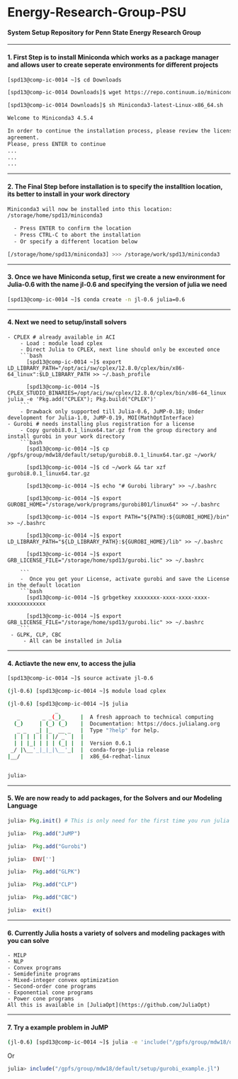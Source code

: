 # Energy-Research-Group-PSU
#### System Setup Repository for Penn State Energy Research Group

---

#### 1. First Step is to install Miniconda which works as a package manager and allows user to create seperate environments for different projects
```bash
[spd13@comp-ic-0014 ~]$ cd Downloads

[spd13@comp-ic-0014 Downloads]$ wget https://repo.continuum.io/miniconda/Miniconda3-latest-Linux-x86_64.sh

[spd13@comp-ic-0014 Downloads]$ sh Miniconda3-latest-Linux-x86_64.sh

Welcome to Miniconda3 4.5.4

In order to continue the installation process, please review the license
agreement.
Please, press ENTER to continue
...
...
...
```

---

#### 2. The Final Step before installation is to specify the installtion location, its better to install in your work directory
```bash
Miniconda3 will now be installed into this location:
/storage/home/spd13/miniconda3

  - Press ENTER to confirm the location
  - Press CTRL-C to abort the installation
  - Or specify a different location below

[/storage/home/spd13/miniconda3] >>> /storage/work/spd13/miniconda3

```
---

#### 3. Once we have Miniconda setup, first we create a new environment for Julia-0.6 with the name jl-0.6 and specifying the version of julia we need 
```bash
[spd13@comp-ic-0014 ~]$ conda create -n jl-0.6 julia=0.6
```
---

#### 4. Next we need to setup/install solvers

    - CPLEX # already available in ACI
        - Load : module load cplex
        - Direct Julia to CPLEX, next line should only be exceuted once
        ```bash
          [spd13@comp-ic-0014 ~]$ export LD_LIBRARY_PATH="/opt/aci/sw/cplex/12.8.0/cplex/bin/x86-64_linux":$LD_LIBRARY_PATH >> ~/.bash_profile
          
          [spd13@comp-ic-0014 ~]$ CPLEX_STUDIO_BINARIES=/opt/aci/sw/cplex/12.8.0/cplex/bin/x86-64_linux julia -e 'Pkg.add("CPLEX"); Pkg.build("CPLEX")'
        ```
        - Drawback only supported till Julia-0.6, JuMP-0.18; Under development for Julia-1.0, JuMP-0.19, MOI(MathOptInterface)
    - Gurobi # needs installing plus registration for a license 
        - Copy gurobi8.0.1_linux64.tar.gz from the group directory and install gurobi in your work directory
        ```bash
          [spd13@comp-ic-0014 ~]$ cp /gpfs/group/mdw18/default/setup/gurobi8.0.1_linux64.tar.gz ~/work/
        
          [spd13@comp-ic-0014 ~]$ cd ~/work && tar xzf gurobi8.0.1_linux64.tar.gz
        
          [spd13@comp-ic-0014 ~]$ echo "# Gurobi library" >> ~/.bashrc
          
          [spd13@comp-ic-0014 ~]$ export GUROBI_HOME="/storage/work/programs/gurobi801/linux64" >> ~/.bashrc

          [spd13@comp-ic-0014 ~]$ export PATH="${PATH}:${GUROBI_HOME}/bin" >> ~/.bashrc

          [spd13@comp-ic-0014 ~]$ export LD_LIBRARY_PATH="${LD_LIBRARY_PATH}:${GUROBI_HOME}/lib" >> ~/.bashrc

          [spd13@comp-ic-0014 ~]$ export GRB_LICENSE_FILE="/storage/home/spd13/gurobi.lic" >> ~/.bashrc

        ```
        -  Once you get your License, activate gurobi and save the License in the default location
        ```bash
          [spd13@comp-ic-0014 ~]$ grbgetkey xxxxxxxx-xxxx-xxxx-xxxx-xxxxxxxxxxxx
          
          [spd13@comp-ic-0014 ~]$ export GRB_LICENSE_FILE="/storage/home/spd13/gurobi.lic" >> ~/.bashrc
        ```
     - GLPK, CLP, CBC
         - All can be installed in Julia 
    
---

#### 4. Actiavte the new env, to access the julia 

```bash
[spd13@comp-ic-0014 ~]$ source activate jl-0.6

(jl-0.6) [spd13@comp-ic-0014 ~]$ module load cplex  

(jl-0.6) [spd13@comp-ic-0014 ~]$ julia
               _
   _       _ _(_)_     |  A fresh approach to technical computing
  (_)     | (_) (_)    |  Documentation: https://docs.julialang.org
   _ _   _| |_  __ _   |  Type "?help" for help.
  | | | | | | |/ _` |  |
  | | |_| | | | (_| |  |  Version 0.6.1
 _/ |\__'_|_|_|\__'_|  |  conda-forge-julia release
|__/                   |  x86_64-redhat-linux


julia> 
```
---

#### 5. We are now ready to add packages, for the Solvers and our Modeling Language
```julia
julia> Pkg.init() # This is only need for the first time you run julia

julia>  Pkg.add("JuMP")

julia>  Pkg.add("Gurobi")

julia>  ENV['']

julia>  Pkg.add("GLPK")

julia>  Pkg.add("CLP")

julia>  Pkg.add("CBC")

julia>  exit()
```
---

#### 6. Currently Julia hosts a variety of solvers and modeling packages with you can solve 
    - MILP
    - NLP
    - Convex programs
    - Semidefinite programs
    - Mixed-integer convex optimization
    - Second-order cone programs
    - Exponential cone programs
    - Power cone programs
    All this is available in [JuliaOpt](https://github.com/JuliaOpt) 
    
---  
  
#### 7. Try a example problem in JuMP

```bash
(jl-0.6) [spd13@comp-ic-0014 ~]$ julia -e 'include("/gpfs/group/mdw18/default/setup/gurobi_example.jl")'
```
Or 
```julia
julia> include("/gpfs/group/mdw18/default/setup/gurobi_example.jl")
```